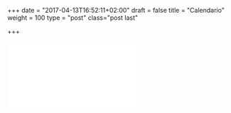 +++
date = "2017-04-13T16:52:11+02:00"
draft = false
title = "Calendario"
weight = 100
type = "post"
class="post last"

+++

<div class="embed-responsive embed-responsive-4by3">
<iframe src="gcal.html" style="border: 0"  class="embed-responsive-item" frameborder="0" scrolling="no"></iframe>
</div>


